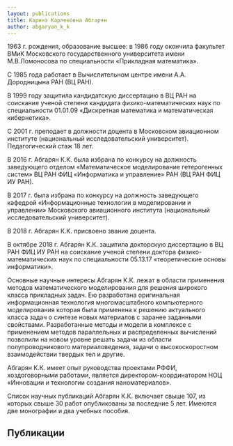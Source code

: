 ```yaml
---
layout: publications
title: Каринэ Карленовна Абгарян
author: abgaryan_k_k
---
```


1963 г. рождения, образование высшее: в 1986 году окончила факультет ВМиК Московского государственного университета имени М.В.Ломоносова по специальности «Прикладная математика».

С 1985 года работает в Вычислительном центре имени А.А. Дородницына РАН (ВЦ РАН).

В 1999 году защитила кандидатскую диссертацию в ВЦ РАН на соискание ученой степени кандидата физико-математических наук по специальности 01.01.09 «Дискретная математика и математическая кибернетика».

С 2001 г. преподает в должности доцента в Московском авиационном институте (национальный исследовательский университет). Педагогический стаж 18 лет.

В 2016 г. Абгарян К.К. была избрана по конкурсу на должность заведующего отделом «Математическое моделирование гетерогенных систем» ВЦ РАН ФИЦ «Информатика и управление» РАН (ВЦ РАН ФИЦ ИУ РАН).

В 2017 г. была избрана по конкурсу на должность заведующего кафедрой «Информационные технологии в моделировании и управлении» Московского авиационного института (национальный исследовательский университет).

В 2018 г. Абгарян К.К. присвоено звание доцента.

В октябре 2018 г. Абгарян К.К. защитила докторскую диссертацию в ВЦ РАН ФИЦ ИУ РАН на соискание ученой степени доктора физико-математических наук по специальности 05.13.17 «теоретические основы информатики».

Основные научные интересы Абгарян К.К. лежат в области применения методов математического моделирования для решения широкого класса прикладных задач. Ею разработана оригинальная информационная технология многомасштабного компьютерного моделирования которая была применена к решению актуального класса задач о синтезе новых материалов с заранее заданными свойствами. Разработанные методы и модели в комплексе с применением методов параллельных и распределенных вычислений позволили на новом уровне решать задачи из области полупроводникового материаловедения, задачи о высокоскоростном взаимодействии твердых тел и другие.

Абгарян К.К. имеет опыт руководства проектами РФФИ, хоздоговорными работами, является директором-координатором НОЦ «Инновации и технологии создания наноматериалов».

Список научных публикаций Абгарян К.К. включает свыше 107, из которых свыше 30 работ опубликованы за последние 5 лет. Имеются две монографии и два учебных пособия.

Публикации
----------
